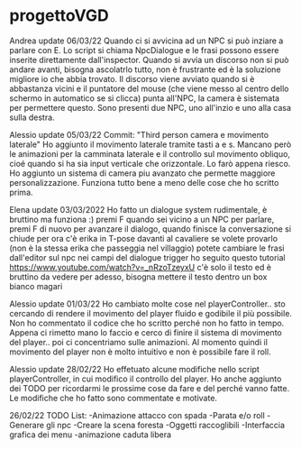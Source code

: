 # progettoVGD

Andrea update 06/03/22
Quando ci si avvicina ad un NPC si può inziare a parlare con E. Lo script si chiama NpcDialogue e le frasi possono essere inserite direttamente dall'inspector. Quando si avvia un discorso non si può andare avanti, bisogna ascolatrlo tutto, non è frustrante ed è la soluzione migliore io che abbia trovato.
Il discorso viene avviato quando si è abbastanza vicini e il puntatore del mouse (che viene messo al centro dello schermo in automatico se si clicca) punta all'NPC, la camera è sistemata per permettere questo.
Sono presenti due NPC, uno all'inzio e uno alla casa sulla destra.  

Alessio update 05/03/22 Commit: "Third person camera e movimento laterale"
Ho aggiunto il movimento laterale tramite tasti a e s. Mancano però le animazioni per la camminata laterale
e il controllo sul movimento obliquo, cioé quando si ha sia input verticale che orizzontale. 
Lo farò appena riesco. Ho aggiunto un sistema di camera piu avanzato che permette maggiore personalizzazione. 
Funziona tutto bene a meno delle cose che ho scritto prima. 


Elena update 03/03/2022
Ho fatto un dialogue system rudimentale, è bruttino ma funziona :)
premi F quando sei vicino a un NPC per parlare, premi F di nuovo per avanzare il dialogo, quando finisce la conversazione si chiude
per ora c'è erika in T-pose davanti al cavaliere se volete provarlo (non è la stessa erika che passeggia nel villaggio)
potete cambiare le frasi dall'editor sul npc nei campi del dialogue trigger
ho seguito questo tutorial https://www.youtube.com/watch?v=_nRzoTzeyxU
c'è solo il testo ed è bruttino da vedere per adesso, bisogna mettere il testo dentro un box bianco magari


Alessio update 01/03/22
Ho cambiato molte cose nel playerController.. sto cercando di rendere il movimento del player fluido e 
godibile il più possibile. Non ho commentato il codice che ho scritto perché non ho fatto in tempo. 
Appena ci rimetto mano lo faccio e cerco di finire il sistema di movimento del player.. poi ci concentriamo
sulle animazioni. Al momento quindi il movimento del player non è molto intuitivo e non è possibile fare
il roll.


Alessio update 28/02/22
Ho effetuato alcune modifiche nello script playerController, in cui modifico il controllo del player.
Ho anche aggiunto dei TODO per ricordarmi le prossime cose da fare e del perché vanno fatte. Le modifiche 
che ho fatto sono commentate e motivate.


26/02/22
TODO List:
-Animazione attacco con spada
-Parata e/o roll
-Generare gli npc
-Creare la scena foresta 
-Oggetti raccoglibili
-Interfaccia grafica dei menu
-animazione caduta libera

